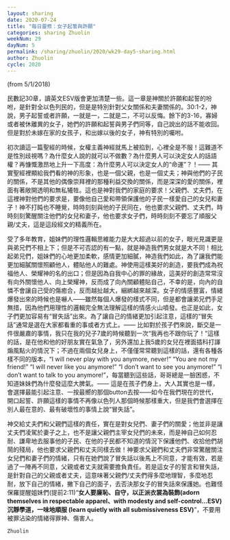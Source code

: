 ```yaml
---
layout: sharing
date: 2020-07-24
title: "每日靈修：女子起誓與許願"
categories: sharing Zhuolin
weekNum: 29
dayNum: 5
permalink: /sharing/zhuolin/2020/wk29-day5-sharing.html
author: Zhuolin
cycle: 2020
---
```

(from 5/1/2018)

民數記30章，讀英文ESV版會更加清楚一些。這一章是神關於許願和起誓的吩咐，是針對全以色列民的，但是是特別針對父女關係和夫妻關係的。30:1-2，神說，男子起誓或者許願，一就是一，二就是二，不可以反悔。餘下的3-16，寡婦或者被休離異的女子，她們的許願和起誓與男子們同等，自己說出的話不能收回。但是對於未嫁在家的女孩子，和出嫁以後的女子，神有特別的囑咐。  

初次讀這一篇聖經的時候，女權主義神經就馬上被掐到，心裡全是不服！這難道不是性別歧視嗎？為什麼女人說的就可以不做數？為什麼男人可以決定女人的話語權？再慷慨激昂地上升一下高度：為什麼男人可以決定女人的“命運”？！—— 其實聖經裡顯給我們看的神的形象，也是一個父親，也是一個丈夫；神與他們的子民的關係，不是其他的偶像崇拜裡的那種利益交換的關係，而是深深的愛的關係，裡面有著敞開透明和無私犧牲。這也是神對我們的家庭的要求！父親們、丈夫們，在這裡神對他們的要求是，要像他自己愛和帶領保護他的子民一樣愛自己的女兒和妻子！神不打盹也不睡覺，時時刻刻與他的子民同在，他也要求父親們、丈夫們，時時刻刻驚醒關注他們的女兒和妻子，他也要求女子們，時時刻刻不要忘了順服父親/丈夫，這是這段經文的精義所在。  

受了多年教育，姐妹們的理性邏輯思維能力是大大超過以前的女子，眼光見識更是與弟兄們不相上下；但是不可否認的有一點，就是神造我們男女就是大不同！相比起弟兄們，姐妹們的心地更加柔軟，感情更加細膩，神造我們如此，為了讓我們能更加細膩關懷照顧他人，體貼他人的難處。神使用這樣美好的創造，要我們成為祝福他人、榮耀神的名的出口；但是因為自我中心的罪的緣故，這美好的創造常常沒有向外關懷他人、向上榮耀神，反而成了向內關顧體貼自己，不幸的是，向內的自憐不會讓自己受的傷癒合，反而越扯越大，綑綁越來越深。女子的情感豐富，情緒爆發出來的時候也是嚇人——雖然每個人爆發的樣式不同，但是都會讓弟兄們手足無措，因為他們用理性的邏輯完全無法理解這樣的情感火山噴發。也正是如此，女子們更加容易有“冒失話”出來。為了讓自己的情緒更加引起注意，這樣的“冒失話”通常是選在大家都看重的事或者方式上。—— 比如對於孩子們來說，斷交是一件很嚴肅的事情，我只在我的兒子7歲的時候聽到一次“我再也不跟你玩了！”這樣的話，是在他和他的好朋友實在氣急了，另外還加上我5歲的女兒在裡面插科打諢煽風點火的情況下；不過在兩個女兒身上，不僅僅常常聽到這樣的話，還有各種各樣不同的版本，“I will never play with you anymore, never!” “You are not my friend!” “I will never like you anymore!” “I don’t want to see you anymore!” “I don’t want to talk to you anymore!”，每當聽到這些話，哥哥總是一臉困惑，不知道妹妹們為什麼發這麼大脾氣。—— 這是在孩子們身上，大人其實也是一樣，會選擇最能引起注意、一按最嚮的那個button去按——如今在我們現在的世代，開口起誓、許願這樣的事情不再像以色列人那個時候那樣重大，但是我們會選擇在別人最在意的、最有破壞性的事情上說“冒失話”。  

神交給丈夫們和父親們這樣的責任，實在是對女兒們、妻子們的關愛；他並非是讓丈夫們凌駕於妻子之上，也不是讓父親們主宰女兒們的未來，而是神自己如何忍耐、謙卑地去服事他的子民、在他的子民都不知道的情況下保護他們、收拾他們胡鬧的殘局，他也要求父親們和丈夫同樣去做！神要求父親們和丈夫們非常驚醒關注女兒們和妻子們的情緒，只有在她們說了冒失話以後馬上不同意，才能有效，若是過了一陣再不同意，父親或者丈夫就需要擔負責任。若是這女子的誓言和冒失話，是針對自己的父親或者丈夫，這意味著父親們/丈夫們得多麼地理智，多麼地忍耐，放下自己的情緒，撇下自己的面子，去否決那女子的冒失話來保護她。也難怪保羅提醒姐妹們(提前2:11)“**女人要廉恥、自守，以正派衣裳為裝飾(adorn themselves in respectable apparel、with modesty and self-control...ESV)沉靜學道，一味地順服 (learn quietly with all submissiveness ESV)**”，不要用被罪沾染的情緒得罪神、傷害人。  

`Zhuolin`  

